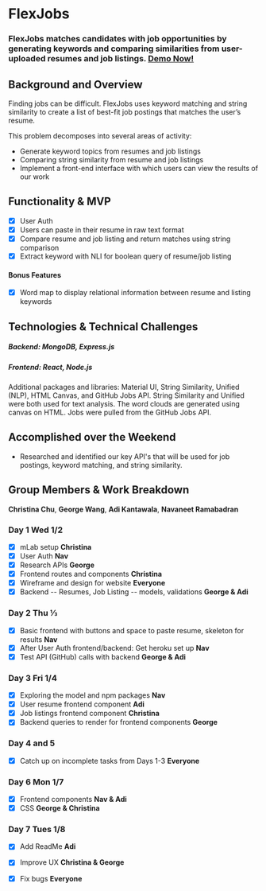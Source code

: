 # FlexJobs

### FlexJobs matches candidates with job opportunities by generating keywords and comparing similarities from user-uploaded resumes and job listings. [Demo Now!](https://flexjobs.herokuapp.com)

## Background and Overview

Finding jobs can be difficult. FlexJobs uses keyword matching and string similarity to create a list of best-fit job postings that matches the user’s resume. 

This problem decomposes into several areas of activity:
  * Generate keyword topics from resumes and job listings   
  * Comparing string similarity from resume and job listings 
  * Implement a front-end interface with which users can view the results of our work 

## Functionality & MVP

   - [X] User Auth
   - [X] Users can paste in their resume in raw text format  
   - [X] Compare resume and job listing and return matches using string comparison
   - [X] Extract keyword with NLI for boolean query of resume/job listing

#### Bonus Features

   - [X] Word map to display relational information between resume and listing keywords

## Technologies & Technical Challenges
  ##### Backend: MongoDB, Express.js 
  ##### Frontend: React, Node.js
Additional packages and libraries: Material UI, String Similarity, Unified (NLP), HTML Canvas, and GitHub Jobs API. String Similarity and Unified were both used for text analysis. The word clouds are generated using canvas on HTML. Jobs were pulled from the GitHub Jobs API. 


## Accomplished over the Weekend
 - Researched and identified our key API's that will be used for job postings, keyword matching, and string similarity.
 
## Group Members & Work Breakdown

**Christina Chu**,
**George Wang**,
**Adi Kantawala**,
**Navaneet Ramabadran**


### Day 1 Wed 1/2
  - [X] mLab setup **Christina** 
  - [X] User Auth **Nav**
  - [X] Research APIs **George**  
  - [X] Frontend routes and components **Christina** 
  - [X] Wireframe and design for website **Everyone** 
  - [X] Backend -- Resumes, Job Listing -- models, validations **George & Adi** 

### Day 2 Thu ⅓
  - [X] Basic frontend with buttons and space to paste resume, skeleton for results **Nav**  
  - [X] After User Auth frontend/backend: Get heroku set up **Nav**
  - [X] Test API (GitHub) calls with backend **George & Adi** 

### Day 3 Fri 1/4
  - [X] Exploring the model and npm packages **Nav** 
  - [X] User resume frontend component **Adi** 
  - [X] Job listings frontend component **Christina** 
  - [X] Backend queries to render for frontend components **George** 

### Day 4 and 5 
  - [X] Catch up on incomplete tasks from Days 1-3 **Everyone**

### Day 6 Mon 1/7
  - [X] Frontend components **Nav & Adi**
  - [X] CSS **George & Christina** 

### Day 7 Tues 1/8 
  - [X] Add ReadMe **Adi**
  - [X] Improve UX **Christina & George**
  - [X] Fix bugs **Everyone**

